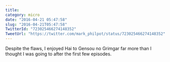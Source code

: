 ```yaml
---
title: 
category: micro
date: "2016-04-21 05:47:58"
slug: "2016-04-21T05:47:58"
TwitterId: "723025466274148352"
TweetUrl: "https://twitter.com/mark_philpot/status/723025466274148352"
---
```


Despite the flaws, I enjoyed Hai to Gensou no Grimgar far more than I thought I
was going to after the first few episodes.
